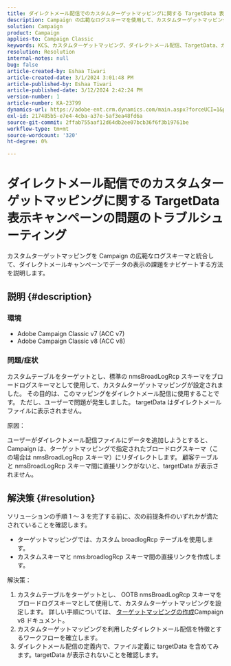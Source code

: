 ```yaml
---
title: ダイレクトメール配信でのカスタムターゲットマッピングに関する TargetData 表示キャンペーンの問題のトラブルシューティング
description: Campaign の広範なログスキーマを使用して、カスタムターゲットマッピングを使用したダイレクトメール配信でのデータ表示の問題のトラブルシューティング方法を確認します。
solution: Campaign
product: Campaign
applies-to: Campaign Classic
keywords: KCS、カスタムターゲットマッピング、ダイレクトメール配信、TargetData、カスタムテーブル、OOTB、ブロードログスキーマ、ワークフロー、リンク作成、キャンペーン、トラブルシューティング
resolution: Resolution
internal-notes: null
bug: false
article-created-by: Eshaa Tiwari
article-created-date: 3/1/2024 3:01:48 PM
article-published-by: Eshaa Tiwari
article-published-date: 3/12/2024 2:42:24 PM
version-number: 1
article-number: KA-23799
dynamics-url: https://adobe-ent.crm.dynamics.com/main.aspx?forceUCI=1&pagetype=entityrecord&etn=knowledgearticle&id=661aa79b-dcd7-ee11-9078-6045bd006b25
exl-id: 217485b5-e7e4-4cba-a37e-5af3ea48fd6a
source-git-commit: 2ffab755aaf12d64db2ee07bcb36f6f3b19761be
workflow-type: tm+mt
source-wordcount: '320'
ht-degree: 0%

---
```


# ダイレクトメール配信でのカスタムターゲットマッピングに関する TargetData 表示キャンペーンの問題のトラブルシューティング


カスタムターゲットマッピングを Campaign の広範なログスキーマと統合して、ダイレクトメールキャンペーンでデータの表示の課題をナビゲートする方法を説明します。

## 説明 {#description}


### 環境

- Adobe Campaign Classic v7 (ACC v7)
- Adobe Campaign Classic v8 (ACC v8)


### 問題/症状

カスタムテーブルをターゲットとし、標準の nmsBroadLogRcp スキーマをブロードログスキーマとして使用して、カスタムターゲットマッピングが設定されました。 その目的は、このマッピングをダイレクトメール配信に使用することです。 ただし、ユーザーで問題が発生しました。 targetData はダイレクトメールファイルに表示されません。

原因：

ユーザーがダイレクトメール配信ファイルにデータを追加しようとすると、Campaign は、ターゲットマッピングで指定されたブロードログスキーマ（この場合は nmsBroadLogRcp スキーマ）にリダイレクトします。 顧客テーブルと nmsBroadLogRcp スキーマ間に直接リンクがないと、targetData が表示されません。


## 解決策 {#resolution}


ソリューションの手順 1 ～ 3 を完了する前に、次の前提条件のいずれかが満たされていることを確認します。

- ターゲットマッピングでは、カスタム broadlogRcp テーブルを使用します。
- カスタムスキーマと nms:broadlogRcp スキーマ間の直接リンクを作成します。


解決策：

1. カスタムテーブルをターゲットとし、 OOTB nmsBroadLogRcp スキーマをブロードログスキーマとして使用して、カスタムターゲットマッピングを設定します。 詳しい手順については、 [ターゲットマッピングの作成](https://experienceleague.adobe.com/docs/campaign/campaign-v8/audience/add-profiles/target-mappings.html?lang=en#::text=Browse%20to%20Administration%20%3E%20Campaign%20Management,%2C%20email%2C%20address%2C%20etc)Campaign v8 ドキュメント。
2. カスタムターゲットマッピングを利用したダイレクトメール配信を特徴とするワークフローを確立します。
3. ダイレクトメール配信の定義内で、ファイル定義に targetData を含めてみます。targetData が表示されないことを確認します。
